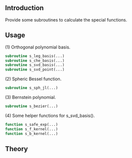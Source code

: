## Introduction

Provide some subroutines to calculate the special functions.

## Usage

(1) Orthogonal polynomial basis.

```fortran
subroutine s_leg_basis(...)
subroutine s_che_basis(...)
subroutine s_svd_basis(...)
subroutine s_svd_point(...)
```

(2) Spheric Bessel function.

```fortran
subroutine s_sph_jl(...)
```

(3) Bernstein polynomial.

```fortran
subroutine s_bezier(...)
```

(4) Some helper functions for s_svd_basis().

```fortran
function s_safe_exp(...)
function s_f_kernel(...)
function s_b_kernel(...)
```

## Theory
